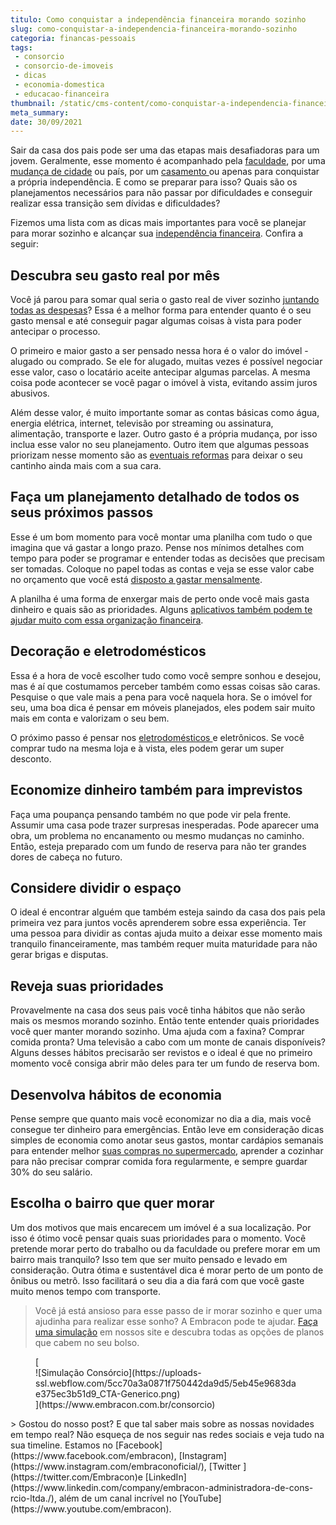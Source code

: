 ```yaml
---
titulo: Como conquistar a independência financeira morando sozinho
slug: como-conquistar-a-independencia-financeira-morando-sozinho
categoria: financas-pessoais
tags:
 - consorcio
 - consorcio-de-imoveis
 - dicas
 - economia-domestica
 - educacao-financeira
thumbnail: /static/cms-content/como-conquistar-a-independencia-financeira-morando-sozinho.jpg
meta_summary: 
date: 30/09/2021
---
```

Sair da casa dos pais pode ser uma das etapas mais desafiadoras para um jovem. Geralmente, esse momento é acompanhado pela [faculdade](https://www.embracon.com.br/blog/entenda-qual-e-a-importancia-da-faculdade-para-o-curriculo), por uma [mudança de cidade](https://www.embracon.com.br/blog/busca-de-novas-cidades-para-mais-qualidade-de-vida) ou país, por um [casamento ](https://www.embracon.com.br/blog/consorcio-de-casamento-saiba-como-funciona)ou apenas para conquistar a própria independência. E como se preparar para isso? Quais são os planejamentos necessários para não passar por dificuldades e conseguir realizar essa transição sem dívidas e dificuldades?

Fizemos uma lista com as dicas mais importantes para você se planejar para morar sozinho e alcançar sua [independência financeira](https://www.embracon.com.br/blog/como-organizar-as-financas-do-casal). Confira a seguir:

Descubra seu gasto real por mês
-------------------------------

Você já parou para somar qual seria o gasto real de viver sozinho [juntando todas as despesas](https://www.embracon.com.br/blog/quais-sao-as-despesas-superfluas-que-podem-ser-cortadas-do-dia-a-dia)? Essa é a melhor forma para entender quanto é o seu gasto mensal e até conseguir pagar algumas coisas à vista para poder antecipar o processo.

O primeiro e maior gasto a ser pensado nessa hora é o valor do imóvel - alugado ou comprado. Se ele for alugado, muitas vezes é possível negociar esse valor, caso o locatário aceite antecipar algumas parcelas. A mesma coisa pode acontecer se você pagar o imóvel à vista, evitando assim juros abusivos.

Além desse valor, é muito importante somar as contas básicas como água, energia elétrica, internet, televisão por streaming ou assinatura, alimentação, transporte e lazer. Outro gasto é a própria mudança, por isso inclua esse valor no seu planejamento. Outro item que algumas pessoas priorizam nesse momento são as [eventuais reformas](https://www.embracon.com.br/blog/quer-reformar-sua-casa-nos-temos-5-dicas-para-voce-se-inspirar) para deixar o seu cantinho ainda mais com a sua cara.

Faça um planejamento detalhado de todos os seus próximos passos
---------------------------------------------------------------

Esse é um bom momento para você montar uma planilha com tudo o que imagina que vá gastar a longo prazo. Pense nos mínimos detalhes com tempo para poder se programar e entender todas as decisões que precisam ser tomadas. Coloque no papel todas as contas e veja se esse valor cabe no orçamento que você está [disposto a gastar mensalmente](https://www.embracon.com.br/blog/planejamento-financeiro-um-guia-para-as-financas-nao-sairem-de-controle).

A planilha é uma forma de enxergar mais de perto onde você mais gasta dinheiro e quais são as prioridades. Alguns [aplicativos também podem te ajudar muito com essa organização financeira](https://www.embracon.com.br/blog/4-aplicativos-de-financas-para-te-ajudar-a-economizar-mais-dinheiro).

Decoração e eletrodomésticos
----------------------------

Essa é a hora de você escolher tudo como você sempre sonhou e desejou, mas é aí que costumamos perceber também como essas coisas são caras. Pesquise o que vale mais a pena para você naquela hora. Se o imóvel for seu, uma boa dica é pensar em móveis planejados, eles podem sair muito mais em conta e valorizam o seu bem.

O próximo passo é pensar nos [eletrodomésticos ](https://www.embracon.com.br/blog/descubra-quais-foram-os-eletrodomesticos-queridinhos-da-quarentena)e eletrônicos. Se você comprar tudo na mesma loja e à vista, eles podem gerar um super desconto.

Economize dinheiro também para imprevistos
------------------------------------------

Faça uma poupança pensando também no que pode vir pela frente. Assumir uma casa pode trazer surpresas inesperadas. Pode aparecer uma obra, um problema no encanamento ou mesmo mudanças no caminho. Então, esteja preparado com um fundo de reserva para não ter grandes dores de cabeça no futuro.

Considere dividir o espaço
--------------------------

O ideal é encontrar alguém que também esteja saindo da casa dos pais pela primeira vez para juntos vocês aprenderem sobre essa experiência. Ter uma pessoa para dividir as contas ajuda muito a deixar esse momento mais tranquilo financeiramente, mas também requer muita maturidade para não gerar brigas e disputas.

Reveja suas prioridades 
------------------------

Provavelmente na casa dos seus pais você tinha hábitos que não serão mais os mesmos morando sozinho. Então tente entender quais prioridades você quer manter morando sozinho. Uma ajuda com a faxina? Comprar comida pronta? Uma televisão a cabo com um monte de canais disponíveis? Alguns desses hábitos precisarão ser revistos e o ideal é que no primeiro momento você consiga abrir mão deles para ter um fundo de reserva bom.

Desenvolva hábitos de economia 
-------------------------------

Pense sempre que quanto mais você economizar no dia a dia, mais você consegue ter dinheiro para emergências. Então leve em consideração dicas simples de economia como anotar seus gastos, montar cardápios semanais para entender melhor [suas compras no supermercado](https://www.embracon.com.br/blog/10-importantes-dicas-para-economizar-nas-compras-de-casa), aprender a cozinhar para não precisar comprar comida fora regularmente, e sempre guardar 30% do seu salário.

Escolha o bairro que quer morar
-------------------------------

Um dos motivos que mais encarecem um imóvel é a sua localização. Por isso é ótimo você pensar quais suas prioridades para o momento. Você pretende morar perto do trabalho ou da faculdade ou prefere morar em um bairro mais tranquilo? Isso tem que ser muito pensado e levado em consideração. Outra ótima e sustentável dica é morar perto de um ponto de ônibus ou metrô. Isso facilitará o seu dia a dia fará com que você gaste muito menos tempo com transporte.

> Você já está ansioso para esse passo de ir morar sozinho e quer uma ajudinha para realizar esse sonho? A Embracon pode te ajudar. [Faça uma simulação](https://www.embracon.com.br/consorcio) em nossos site e descubra todas as opções de planos que cabem no seu bolso.

<figure class="w-richtext-figure-type-image w-richtext-align-center">[<div>![Simulação Consórcio](https://uploads-ssl.webflow.com/5cc70a3a0871f750442da9d5/5eb45e9683dae375ec3b51d9_CTA-Generico.png)</div>](https://www.embracon.com.br/consorcio)</figure>> Gostou do nosso post? E que tal saber mais sobre as nossas novidades em tempo real? Não esqueça de nos seguir nas redes sociais e veja tudo na sua timeline. Estamos no [Facebook](https://www.facebook.com/embracon), [Instagram](https://www.instagram.com/embraconoficial/), [Twitter ](https://twitter.com/Embracon)e [LinkedIn](https://www.linkedin.com/company/embracon-administradora-de-cons-rcio-ltda./), além de um canal incrível no [YouTube](https://www.youtube.com/embracon).

‍
